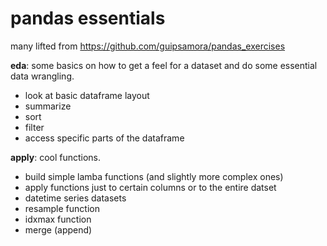 # pandas essentials
many lifted from https://github.com/guipsamora/pandas_exercises

**eda**: some basics on how to get a feel for a dataset and do some essential data wrangling. 
- look at basic dataframe layout
- summarize
- sort
- filter
- access specific parts of the dataframe

**apply**: cool functions. 
- build simple lamba functions (and slightly more complex ones)
- apply functions just to certain columns or to the entire datset
- datetime series datasets
- resample function
- idxmax function
- merge (append)